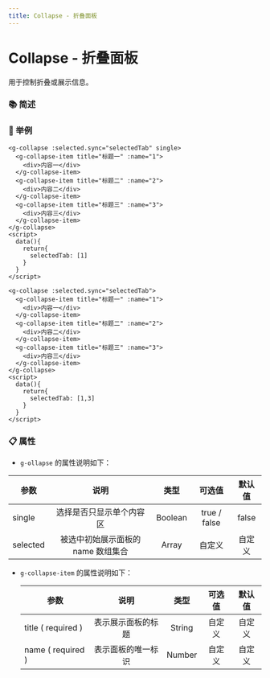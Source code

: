 ```yaml
---
title: Collapse - 折叠面板 
---
```


# Collapse - 折叠面板
用于控制折叠或展示信息。

### :books: 简述


### :chestnut: 举例  
<ClientOnly>
  <collapse-demo-1></collapse-demo-1>
</ClientOnly>

```vue
<g-collapse :selected.sync="selectedTab" single>
  <g-collapse-item title="标题一" :name="1">
    <div>内容一</div>
  </g-collapse-item>
  <g-collapse-item title="标题二" :name="2">
    <div>内容二</div>
  </g-collapse-item>
  <g-collapse-item title="标题三" :name="3">
    <div>内容三</div>
  </g-collapse-item>
</g-collapse>
<script>
  data(){
    return{
      selectedTab: [1] 
    }
  }
</script>
```

<ClientOnly>
  <collapse-demo-2></collapse-demo-2>
</ClientOnly>

```vue
<g-collapse :selected.sync="selectedTab">
  <g-collapse-item title="标题一" :name="1">
    <div>内容一</div>
  </g-collapse-item>
  <g-collapse-item title="标题二" :name="2">
    <div>内容二</div>
  </g-collapse-item>
  <g-collapse-item title="标题三" :name="3">
    <div>内容三</div>
  </g-collapse-item>
</g-collapse>
<script>
  data(){
    return{
      selectedTab: [1,3] 
    }
  }
</script>
```

 ###  :clipboard: 属性

 - `g-ollapse` 的属性说明如下：

  | 参数 | 说明 | 类型 | 可选值 | 默认值 |
  | ---- |:----:|:----:|:----:|:----:|
  | single | 选择是否只显示单个内容区 | Boolean |true / false| false |
  | selected | 被选中初始展示面板的 name 数组集合 | Array | 自定义 |自定义|

- `g-collapse-item` 的属性说明如下：

  | 参数 | 说明 | 类型 | 可选值 | 默认值 |
  | ---- |:----:|:----:|:----:|:----:|
  | title ( required ) | 表示展示面板的标题 | String |自定义|自定义|
  | name ( required ) | 表示面板的唯一标识 | Number |自定义|自定义|